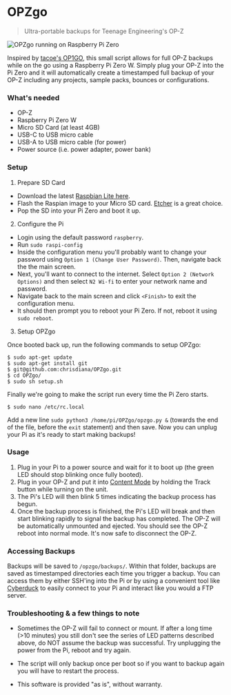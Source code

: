 # OPZgo

>Ultra-portable backups for Teenage Engineering's OP-Z

![OPZgo running on Raspberry Pi Zero](https://imgur.com/912jaiD)

Inspired by [tacoe's OP1GO](https://github.com/tacoe/OP1GO), this small script allows for full OP-Z backups while on the go using a Raspberry Pi Zero W. Simply plug your OP-Z into the Pi Zero and it will automatically create a timestamped full backup of your OP-Z including any projects, sample packs, bounces or configurations.

### What's needed

* OP-Z
* Raspberry Pi Zero W
* Micro SD Card (at least 4GB)
* USB-C to USB micro cable
* USB-A to USB micro cable (for power)
* Power source (i.e. power adapter, power bank)

### Setup

1. Prepare SD Card

* Download the latest [Raspbian Lite here](https://www.raspberrypi.org/downloads/raspbian/).
* Flash the Raspian image to your Micro SD card. [Etcher](https://www.balena.io/etcher/) is a great choice.
* Pop the SD into your Pi Zero and boot it up.  

2. Configure the Pi

* Login using the default password `raspberry`.
* Run `sudo raspi-config` 
* Inside the configuration menu you'll probably want to change your password using `Option 1 (Change User Password)`. Then, navigate back the the main screen.
* Next, you'll want to connect to the internet. Select `Option 2 (Network Options)` and then select `N2 Wi-fi` to enter your network name and password.
* Navigate back to the main screen and click `<Finish>` to exit the configuration menu.
* It should then prompt you to reboot your Pi Zero. If not, reboot it using `sudo reboot`.

3. Setup OPZgo

Once booted back up, run the following commands to setup OPZgo:

```
$ sudo apt-get update
$ sudo apt-get install git
$ git@github.com:chrisdiana/OPZgo.git
$ cd OPZgo/
$ sudo sh setup.sh
```

Finally we're going to make the script run every time the Pi Zero starts.

```
$ sudo nano /etc/rc.local
```

Add a new line `sudo python3 /home/pi/OPZgo/opzgo.py &` (towards the end of the file, before the `exit` statement) and then save. Now you can unplug your Pi as it's ready to start making backups!


### Usage

1. Plug in your Pi to a power source and wait for it to boot up (the green LED should stop blinking once fully booted).
2. Plug in your OP-Z and put it into [Content Mode](https://teenage.engineering/guides/op-z/disk-modes) by holding the Track button while turning on the unit.
3. The Pi's LED will then blink 5 times indicating the backup process has begun.
4. Once the backup process is finished, the Pi's LED will break and then start blinking rapidly to signal the backup has completed. The OP-Z will be automatically unmounted and ejected. You should see the OP-Z reboot into normal mode. It's now safe to disconnect the OP-Z.


### Accessing Backups

Backups will be saved to `/opzgo/backups/`. Within that folder, backups are saved as timestamped directories each time you trigger a backup. You can access them by either SSH'ing into the Pi or by using a convenient tool like [Cyberduck](https://cyberduck.io) to easily connect to your Pi and interact like you would a FTP server.


### Troubleshooting & a few things to note

* Sometimes the OP-Z will fail to connect or mount. If after a long time (>10 minutes) you still don't see the series of LED patterns described above, do NOT assume the backup was successful. Try unplugging the power from the Pi, reboot and try again.

* The script will only backup once per boot so if you want to backup again you will have to restart the process.

* This software is provided "as is", without warranty. 